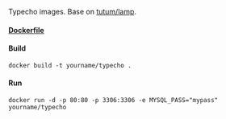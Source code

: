 Typecho images. Base on [tutum/lamp](https://hub.docker.com/r/tutum/lamp/).

#### [Dockerfile]()
#### Build
`docker build -t yourname/typecho .`

#### Run
`docker run -d -p 80:80 -p 3306:3306 -e MYSQL_PASS="mypass" yourname/typecho`


